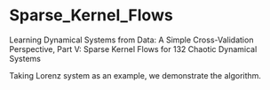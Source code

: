 # Sparse_Kernel_Flows

Learning Dynamical Systems from Data: A Simple Cross-Validation Perspective, Part V: Sparse Kernel Flows for 132 Chaotic Dynamical Systems

Taking Lorenz system as an example, we demonstrate the algorithm.
